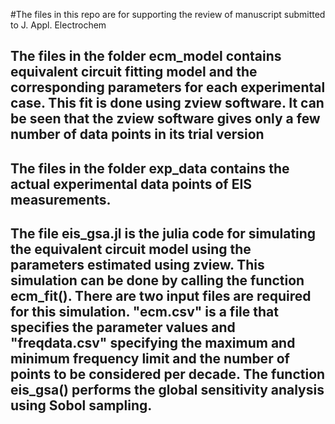 #The files in this repo are for supporting the review of manuscript submitted to J. Appl. Electrochem
## The files in the folder ecm\_model contains equivalent circuit fitting model and the corresponding parameters for each experimental case. This fit is done using zview software. It can be seen that the zview software gives only a few number of data points in its trial version
## The files in the folder exp\_data contains the actual experimental data points of EIS measurements. 
## The file eis\_gsa.jl is the julia code for simulating the equivalent circuit model using the parameters estimated using zview. This simulation can be done by calling the function ecm\_fit(). There are two input files are required for this simulation. "ecm.csv" is a file that specifies the parameter values and "freqdata.csv" specifying the maximum and minimum frequency limit and the number of points to be considered per decade. The function eis\_gsa() performs the global sensitivity analysis using Sobol sampling. 

